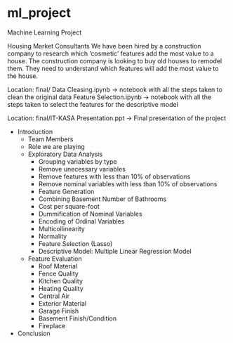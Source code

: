 # ml_project
Machine Learning Project

Housing Market Consultants
We have been hired by a construction company to research which ‘cosmetic’ features add the most value to a house.
The construction company is looking to buy old houses to remodel them. They need to understand which features will add the most value to the house.


Location: final/
    Data Cleasing.ipynb -> notebook with all the steps taken to clean the original data
    Feature Selection.ipynb -> notebook with all the steps taken to select the features for the descriptive model

Location: final/IT-KASA Presentation.ppt -> Final presentation of the project
* Introduction
  * Team Members
  * Role we are playing
  * Exploratory Data Analysis
    * Grouping variables by type
    * Remove unecessary variables
    * Remove features with less than 10% of observations
    * Remove nominal variables with less than 10% of observations
    * Feature Generation
    * Combining Basement Number of Bathrooms
    * Cost per square-foot
    * Dummification of Nominal Variables
    * Encoding of Ordinal Variables
    * Multicollinearity
    * Normality
    * Feature Selection (Lasso)
    * Descriptive Model: Multiple Linear Regression Model
  * Feature Evaluation
    * Roof Material
    * Fence Quality
    * Kitchen Quality
    * Heating Quality
    * Central Air
    * Exterior Material
    * Garage Finish
    * Basement Finish/Condition
    * Fireplace
* Conclusion
